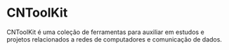 # CNToolKit

CNToolKit é uma coleção de ferramentas para auxiliar em estudos e projetos relacionados a redes de computadores e comunicação de dados. 
